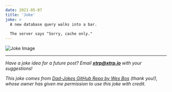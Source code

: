 ```yaml
---
date: 2021-05-07
title: 'Joke'
joke: >
  A new database query walks into a bar.
  
  The server says "Sorry, cache only."
---
```


![Joke Image](https://private.xtrp.io/projects/DailyDeveloperJokes/public_image_server/images/5e1259a37a785.png)

---
*Have a joke idea for a future post? Email **[xtrp@xtrp.io](mailto:xtrp@xtrp.io)** with your suggestions!*

*This joke comes from [Dad-Jokes GitHub Repo by Wes Bos](https://github.com/wesbos/dad-jokes) (thank you!), whose owner has given me permission to use this joke with credit.*

<!-- 
Joke text:
A new database query walks into a bar.

The server says "Sorry, cache only."
 -->

